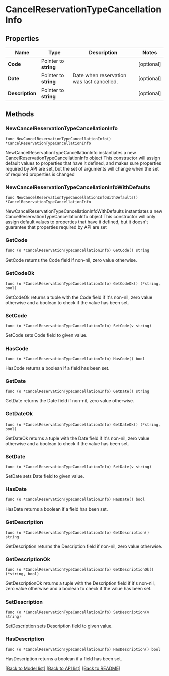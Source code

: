 # CancelReservationTypeCancellationInfo

## Properties

Name | Type | Description | Notes
------------ | ------------- | ------------- | -------------
**Code** | Pointer to **string** |  | [optional] 
**Date** | Pointer to **string** | Date when reservation was last cancelled. | [optional] 
**Description** | Pointer to **string** |  | [optional] 

## Methods

### NewCancelReservationTypeCancellationInfo

`func NewCancelReservationTypeCancellationInfo() *CancelReservationTypeCancellationInfo`

NewCancelReservationTypeCancellationInfo instantiates a new CancelReservationTypeCancellationInfo object
This constructor will assign default values to properties that have it defined,
and makes sure properties required by API are set, but the set of arguments
will change when the set of required properties is changed

### NewCancelReservationTypeCancellationInfoWithDefaults

`func NewCancelReservationTypeCancellationInfoWithDefaults() *CancelReservationTypeCancellationInfo`

NewCancelReservationTypeCancellationInfoWithDefaults instantiates a new CancelReservationTypeCancellationInfo object
This constructor will only assign default values to properties that have it defined,
but it doesn't guarantee that properties required by API are set

### GetCode

`func (o *CancelReservationTypeCancellationInfo) GetCode() string`

GetCode returns the Code field if non-nil, zero value otherwise.

### GetCodeOk

`func (o *CancelReservationTypeCancellationInfo) GetCodeOk() (*string, bool)`

GetCodeOk returns a tuple with the Code field if it's non-nil, zero value otherwise
and a boolean to check if the value has been set.

### SetCode

`func (o *CancelReservationTypeCancellationInfo) SetCode(v string)`

SetCode sets Code field to given value.

### HasCode

`func (o *CancelReservationTypeCancellationInfo) HasCode() bool`

HasCode returns a boolean if a field has been set.

### GetDate

`func (o *CancelReservationTypeCancellationInfo) GetDate() string`

GetDate returns the Date field if non-nil, zero value otherwise.

### GetDateOk

`func (o *CancelReservationTypeCancellationInfo) GetDateOk() (*string, bool)`

GetDateOk returns a tuple with the Date field if it's non-nil, zero value otherwise
and a boolean to check if the value has been set.

### SetDate

`func (o *CancelReservationTypeCancellationInfo) SetDate(v string)`

SetDate sets Date field to given value.

### HasDate

`func (o *CancelReservationTypeCancellationInfo) HasDate() bool`

HasDate returns a boolean if a field has been set.

### GetDescription

`func (o *CancelReservationTypeCancellationInfo) GetDescription() string`

GetDescription returns the Description field if non-nil, zero value otherwise.

### GetDescriptionOk

`func (o *CancelReservationTypeCancellationInfo) GetDescriptionOk() (*string, bool)`

GetDescriptionOk returns a tuple with the Description field if it's non-nil, zero value otherwise
and a boolean to check if the value has been set.

### SetDescription

`func (o *CancelReservationTypeCancellationInfo) SetDescription(v string)`

SetDescription sets Description field to given value.

### HasDescription

`func (o *CancelReservationTypeCancellationInfo) HasDescription() bool`

HasDescription returns a boolean if a field has been set.


[[Back to Model list]](../README.md#documentation-for-models) [[Back to API list]](../README.md#documentation-for-api-endpoints) [[Back to README]](../README.md)


